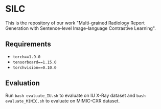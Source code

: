 # SILC
This is the repository of our work "Multi-grained Radiology Report Generation with Sentence-level Image-language Contrastive Learning".
## Requirements

- `torch==1.9.0`
- `tensorboard==1.15.0`
- `torchvision==0.10.0`
## Evaluation
Run `bash evaluate_IU.sh` to evaluate on IU X-Ray dataset and `bash evaluate_MIMIC.sh` to evaluate on MIMIC-CXR dataset.
